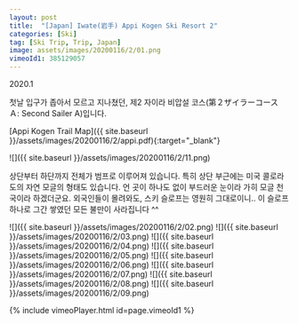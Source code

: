 ```yaml
---
layout: post
title:  "[Japan] Iwate(岩手) Appi Kogen Ski Resort 2"
categories: [Ski]
tag: [Ski Trip, Trip, Japan]
image: assets/images/20200116/2/01.png
vimeoId1: 385129057
---
```


2020.1 

첫날 입구가 좁아서 모르고 지나쳤던, 제2 자이라 비압설 코스(第２ザイラーコース Ａ: Second Sailer A)입니다.

[Appi Kogen Trail Map]({{ site.baseurl }}/assets/images/20200116/2/appi.pdf){:target="_blank"}

![]({{ site.baseurl }}/assets/images/20200116/2/11.png)

상단부터 하단까지 전체가 범프로 이루어져 있습니다.
특히 상단 부근에는 미국 콜로라도의 자연 모글의 형태도 있습니다.
언 곳이 하나도 없이 부드러운 눈이라 가히 모글 천국이라 하겠더군요.
외국인들이 몰려와도, 스키 슬로프는 영원히 그대로이니.. 
이 슬로프 하나로 그간 쌓였던 모든 불만이 사라집니다 ^^

![]({{ site.baseurl }}/assets/images/20200116/2/02.png)
![]({{ site.baseurl }}/assets/images/20200116/2/03.png)
![]({{ site.baseurl }}/assets/images/20200116/2/04.png)
![]({{ site.baseurl }}/assets/images/20200116/2/05.png)
![]({{ site.baseurl }}/assets/images/20200116/2/06.png)
![]({{ site.baseurl }}/assets/images/20200116/2/07.png)
![]({{ site.baseurl }}/assets/images/20200116/2/08.png)
![]({{ site.baseurl }}/assets/images/20200116/2/09.png)

{% include vimeoPlayer.html id=page.vimeoId1 %}

[appi1]:   https://www.jreast.co.jp/multi/pass/index.html

